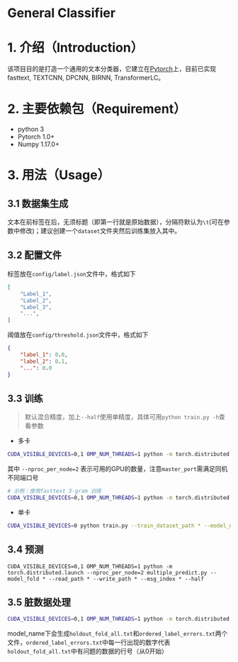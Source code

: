 **General Classifier**
===

# 1. 介绍（Introduction）
该项目目的是打造一个通用的文本分类器，它建立在[Pytorch](https://pytorch.org/)上，目前已实现fasttext, TEXTCNN, DPCNN, BIRNN, TransformerLC。

# 2. 主要依赖包（Requirement）
- python 3
- Pytorch 1.0+
- Numpy 1.17.0+

# 3. 用法（Usage）
## 3.1 数据集生成
文本在前标签在后，无须标题（即第一行就是原始数据），分隔符默认为`\t`(可在参数中修改)；建议创建一个`dataset`文件夹然后训练集放入其中。

## 3.2 配置文件
标签放在`config/label.json`文件中，格式如下
```json
[
    "Label_1",
    "Label_2",
    "Label_3",
    "...",
]
```
阈值放在`config/threshold.json`文件中，格式如下
```json
{
    "label_1": 0.0,
    "label_2": 0.1,
    "...": 0.0
}
```

## 3.3 训练
> 默认混合精度，加上`--half`使用单精度，具体可用`python train.py -h`查看参数
- 多卡
```bash
CUDA_VISIBLE_DEVICES=0,1 OMP_NUM_THREADS=1 python -m torch.distributed.launch --nproc_per_node=2 --master_addr="localhost" --master_port=23456 train.py --train_dataset_path * --model_name * --half
```
其中 `--nproc_per_node=2` 表示可用的GPU的数量，注意`master_port`需满足同机不同端口号
```bash
# 示例：使用fasttext 3-gram 训练
CUDA_VISIBLE_DEVICES=0,1 OMP_NUM_THREADS=1 python -m torch.distributed.launch --nproc_per_node=2 --master_addr="localhost" --master_port=23456 train.py --train_dataset_path  dataset/train.txt --model_name fasttext_train --half --model_method fasttext --n_gram 3 --max_len 420 --batch_size 256 --epoch 50
```


- 单卡
```bash
CUDA_VISIBLE_DEVICES=0 python train.py --train_dataset_path * --model_name *
```

## 3.4 预测
```
CUDA_VISIBLE_DEVICES=0,1 OMP_NUM_THREADS=1 python -m torch.distributed.launch --nproc_per_node=2 multiple_predict.py --model_fold * --read_path * --write_path * --msg_index * --half
```

## 3.5 脏数据处理
```bash
CUDA_VISIBLE_DEVICES=0,1 OMP_NUM_THREADS=1 python -m torch.distributed.launch --nproc_per_node=2 --master_addr="localhost" --master_port=23456 train_crossval.py --train_dataset_path * --model_name * --half
```
model_name下会生成`holdout_fold_all.txt`和`ordered_label_errors.txt`两个文件，`ordered_label_errors.txt`中每一行出现的数字代表`holdout_fold_all.txt`中有问题的数据的行号（从0开始）
